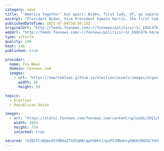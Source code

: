```yaml
---
category: news
title: "‘America Together’ but apart: Biden, first lady, VP, go separate ways for July 4 weekend"
excerpt: "President Biden, Vice President Kamala Harris, the first lady and the second gentlemen all go their separate ways as part of the administration's \"America's Back Together\" tour."
publishedDateTime: 2021-07-04T16:58:25Z
originalUrl: "http://feeds.foxnews.com/~r/foxnews/politics/~3/_E8OC476-h8/america-together-but-apart-biden-first-lady-vp-go-separate-ways-for-july-4-weekend"
webUrl: "http://feeds.foxnews.com/~r/foxnews/politics/~3/_E8OC476-h8/america-together-but-apart-biden-first-lady-vp-go-separate-ways-for-july-4-weekend"
type: article
quality: 146
heat: 146
published: true

provider:
  name: Fox News
  domain: foxnews.com
  images:
    - url: "https://smartableai.github.io/election/assets/images/organizations/foxnews.com-50x50.jpg"
      width: 50
      height: 50

topics:
  - Election
  - Republican Voice

images:
  - url: "https://static.foxnews.com/foxnews.com/content/uploads/2021/07/AP21184779335087.jpg"
    width: 1024
    height: 714
    isCached: true

secured: "hZQ5fCiNSms05tMB9qZTG9ZqNAlqpFQ8hYJ/poPS1MBakvyEWU65RNIO/YHtDnbLxu1sReIymUdVetL48GO47Fo8KOY2Lrc+ym4vFPQrhjohVFWfzofYp62XHbR3I+ZMY1k6GgAi8O2bhqql5urbCZQRfKhxqwyHTTjjGo3ZC/ez+5QVITVGicKXFmIgxqzDT4Dkw+CSJgCV+T1i8WLuLIZ6tF9k4LsSblXx1uhkvG/BiCCMMmLw/fYpytDK2jV1oUrOBwpzemImSmKZWN7GcTsgNG7ZlAAk+Lz2zc8rJsIeLnBtzxBaAgmZ1qCqy0XN9kq0w4ubeVnmkPzkpQ1/h7aapI3zSpnmG5+Y9y1lYQY=;xUCorjrdAYzr9YugD5+DOA=="
---
```


